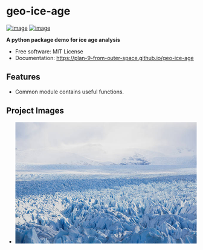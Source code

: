 # geo-ice-age


[![image](https://img.shields.io/pypi/v/geo-ice-age.svg)](https://pypi.python.org/pypi/geo-ice-age)
[![image](https://img.shields.io/conda/vn/conda-forge/geo-ice-age.svg)](https://anaconda.org/conda-forge/geo-ice-age)


**A python package demo for ice age analysis**


-   Free software: MIT License
-   Documentation: https://plan-9-from-outer-space.github.io/geo-ice-age
    

## Features

-   Common module contains useful functions.

## Project Images

-   ![](./images/ice-age-22.jpg)
